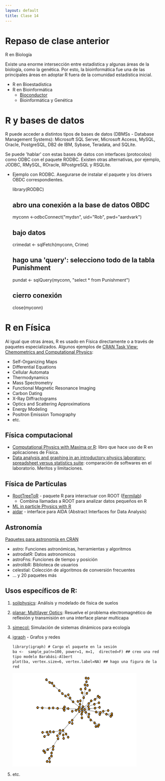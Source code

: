 ```yaml
--- 
layout: default 
title: Clase 14
--- 
```



# Repaso de clase anterior

<span class="underline">R en Biología</span>

Existe una enorme intersección entre estadística y algunas áreas de la biología, como la
genética. Por esto, la bioinformática fue una de las principales áreas en adoptar R fuera de la
comunidad estadística inicial.

-   R en Bioestadística
-   R en Bioinformática
    -   [Bioconductor](http://www.bioconductor.org/)
    -   Bioinformática y Genética


# R y bases de datos

R puede acceder a distintos tipos de bases de datos (DBMSs - Database Management Systems): Microsoft
SQL Server, Microsoft Access, MySQL, Oracle, PostgreSQL, DB2 de IBM, Sybase, Teradata, and SQLite.

Se puede 'hablar' con estas bases de datos con interfaces (protocolos) como ODBC con el paquete
RODBC. Existen otras alternativas, por ejemplo, JODBC, RMySQL, ROracle, RPostgreSQL y RSQLite.

-   Ejemplo con RODBC. Asegurarse de instalar el paquete y los drivers OBDC correspondientes.

    library(RODBC)
    ## abro una conexión a la base de datos OBDC
    myconn <-odbcConnect("mydsn", uid="Rob", pwd="aardvark")
    ## bajo datos
    crimedat <- sqlFetch(myconn, Crime)
    ## hago una 'query': selecciono todo de la tabla Punishment
    pundat <- sqlQuery(myconn, "select * from Punishment")
    ## cierro conexión
    close(myconn)


# R en Física

Al igual que otras áreas, R es usado en Física directamente o a través de paquetes
especializados. Algunos ejemplos de [CRAN Task View: Chemometrics and Computational Physics](https://cran.r-project.org/web/views/ChemPhys.html):

-   Self-Organizing Maps
-   Differential Equations
-   Cellular Automata
-   Thermodynamics
-   Mass Spectrometry
-   Functional Magnetic Resonance Imaging
-   Carbon Dating
-   X-Ray Diffractograms
-   Optics and Scattering Approximations
-   Energy Modeling
-   Positron Emission Tomography
-   etc.


## Física computacional

-   [Computational Physics with Maxima or R](http://web.csulb.edu/~woollett/#cpmr): libro que hace uso de R en aplicaciones de Física.
-   [Data analysis and graphing in an introductory physics laboratory: spreadsheet versus statistics
    suite](http://iopscience.iop.org/article/10.1088/0143-0807/31/4/021/meta): comparación de softwares en el laboratorio. Meritos y limitaciones.


## Física de Partículas

-   [RootTreeToR](https://cdcvs.fnal.gov/redmine/projects/roottreetor/wiki) - paquete R para interactuar con ROOT ([Fermilab](http://user2007.org/program/presentations/lyon.pdf))
    -   Combina llamadas a ROOT para analizar datos pequeños en R
-   [ML in particle Physics with R](http://andrewjohnlowe.github.io/LHC-ML-WG-1/#/slide-1)
-   [aidar](https://github.com/apfeiffer1/aidar) - interface para AIDA (Abstract Interfaces for Data Analysis)


## Astronomía

[Paquetes para astronomía en CRAN](https://asaip.psu.edu/forums/software-forum/459833927) 

-   astro: Funciones astronómicas, herramientas y algoritmos
-   astrodatR: Datos astronomicos
-   astroFns: Funciones de tiempo y posición
-   astrolibR: Biblioteca de usuarios
-   celestial: Colección de algoritmos de conversión frecuentes
-   &#x2026; y 20 paquetes más


## Usos específicos de R:

1.  [soilphysics](https://cran.r-project.org/web/packages/soilphysics/index.html): Análisis y modelado de física de suelos
2.  [planar: Multilayer Optics](https://cran.r-project.org/web/packages/planar/index.html): Resuelve el problema electromagnético de reflexión y transmisión en una
    interface planar multicapa
3.  [simecol:](https://cran.r-project.org/web/packages/simecol/index.html) Simulación de sistemas dinámicos para ecología
4.  [igraph](http://igraph.org/r) - Grafos y redes
    
        library(igraph) # Cargo el paquete en la sesión
        ba <-  sample_pa(n=100, power=1, m=1,  directed=F) ## creo una red tipo modelo Barabási-Albert
        plot(ba, vertex.size=6, vertex.label=NA) ## hago una figura de la red
    
    <img style="WIDTH:400px; HEIGHT:300px; ANGLE:90" src="./figs/ba.png">

5.  etc.

